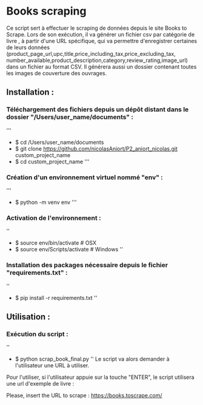# Books scraping 


Ce script sert à effectuer le scraping de données depuis le site Books to Scrape. 
Lors de son exécution, il va générer un fichier csv par catégorie de livre , à partir d'une URL spécifique, qui va 
permettre d'enregistrer certaines de leurs données (product_page_url,upc,title,price_including_tax,price_excluding_tax,
number_available,product_description,category,review_rating,image_url) dans un fichier au format CSV.
Il générera aussi un dossier contenant toutes les images de couverture des ouvrages.

## Installation :

### Téléchargement des fichiers depuis un dépôt distant dans le dossier "/Users/user_name/documents" :

''' 
- $ cd /Users/user_name/documents
- $ git clone https://github.com/nicolasAniort/P2_aniort_nicolas.git custom_project_name
- $ cd custom_project_name
'''
### Création d'un environnement virtuel nommé "env" :
''' 
- $ python -m venv env
'''
### Activation de l'environnement :
''
- $ source env/bin/activate # OSX 
- $ source env/Scripts/activate # Windows
''
### Installation des packages nécessaire depuis le fichier "requirements.txt" :
'' 
- $ pip install -r requirements.txt
''
## Utilisation :

### Exécution du script :
''
- $ python scrap_book_final.py
''
Le script va alors demander à l'utilisateur une URL à utiliser.

Pour l'utiliser, si l'utilisateur appuie sur la touche "ENTER", le script utilisera une url d'exemple de livre :

Please, insert the URL to scrape : https://books.toscrape.com/
